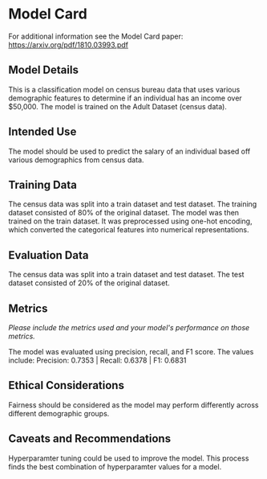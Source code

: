 # Model Card

For additional information see the Model Card paper: https://arxiv.org/pdf/1810.03993.pdf

## Model Details
This is a classification model on census bureau data that uses various demographic features to determine if an 
individual has an income over $50,000. The model is trained on the Adult Dataset (census data).
## Intended Use
The model should be used to predict the salary of an individual based off various demographics from census data.
## Training Data
The census data was split into a train dataset and test dataset. The training dataset consisted of 80% of the original 
dataset. The model was then trained on the train dataset. It was preprocessed using one-hot encoding, which converted
the categorical features into numerical representations. 

## Evaluation Data
The census data was split into a train dataset and test dataset. The test dataset consisted of 20% of the original 
dataset. 

## Metrics
_Please include the metrics used and your model's performance on those metrics._

The model was evaluated using precision, recall, and F1 score. The values include: 
Precision: 0.7353 | Recall: 0.6378 | F1: 0.6831

## Ethical Considerations
Fairness should be considered as the model may perform differently across different demographic groups.
## Caveats and Recommendations
Hyperparamter tuning could be used to improve the model. This process finds the best combination of hyperparamter
values for a model. 